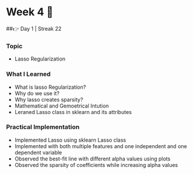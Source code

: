 # Week 4 🚀

##👉 Day 1 | Streak 22

### Topic

- Lasso Regularization

### What I Learned

- What is lasso Regularization?
- Why do we use it?
- Why lasso creates sparsity?
- Mathematical and Gemoetrical Intution
- Leraned Lasso class in sklearn and its attributes
### Practical Implementation

- Implemented Lasso using sklearn Lasso class
- Implemented with both multiple features and one independent and one dependent variable
- Observed the best-fit line with different alpha values using plots
- Observed the sparsity of coefficients while increasing alpha values
